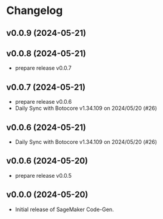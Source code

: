 # Changelog

## v0.0.9 (2024-05-21)


## v0.0.8 (2024-05-21)

 * prepare release v0.0.7

## v0.0.7 (2024-05-21)

 * prepare release v0.0.6
 * Daily Sync with Botocore v1.34.109 on 2024/05/20 (#26)

## v0.0.6 (2024-05-21)

 * Daily Sync with Botocore v1.34.109 on 2024/05/20 (#26)

## v0.0.6 (2024-05-20)

 * prepare release v0.0.5

## v0.0.0 (2024-05-20)

 * Initial release of SageMaker Code-Gen.
